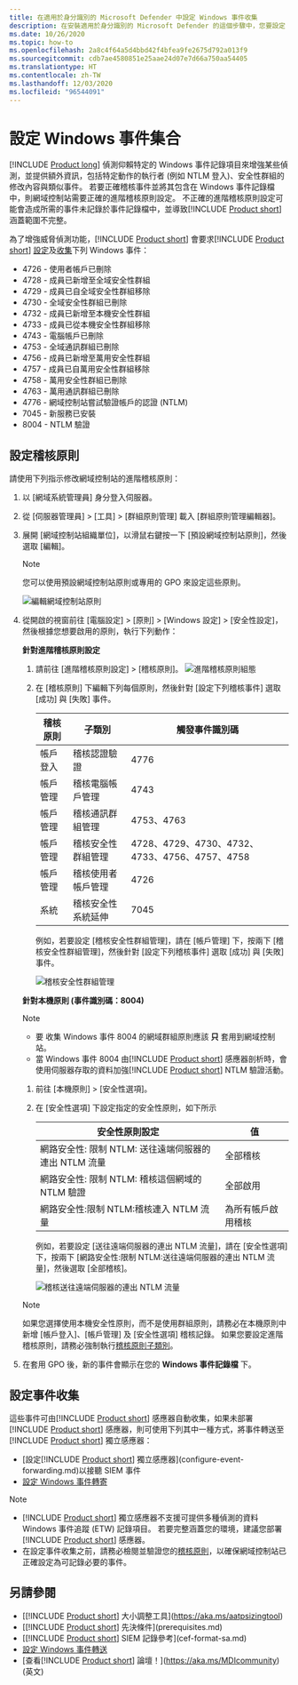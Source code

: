 ```yaml
---
title: 在適用於身分識別的 Microsoft Defender 中設定 Windows 事件收集
description: 在安裝適用於身分識別的 Microsoft Defender 的這個步驟中，您要設定 Windows 事件收集。
ms.date: 10/26/2020
ms.topic: how-to
ms.openlocfilehash: 2a8c4f64a5d4bbd42f4bfea9fe2675d792a013f9
ms.sourcegitcommit: cdb7ae4580851e25aae24d07e7d66a750aa54405
ms.translationtype: HT
ms.contentlocale: zh-TW
ms.lasthandoff: 12/03/2020
ms.locfileid: "96544091"
---
```

# <a name="configure-windows-event-collection"></a>設定 Windows 事件集合

[!INCLUDE [Product long](includes/product-long.md)] 偵測仰賴特定的 Windows 事件記錄項目來增強某些偵測，並提供額外資訊，包括特定動作的執行者 (例如 NTLM 登入)、安全性群組的修改內容與類似事件。 若要正確稽核事件並將其包含在 Windows 事件記錄檔中，則網域控制站需要正確的進階稽核原則設定。 不正確的進階稽核原則設定可能會造成所需的事件未記錄於事件記錄檔中，並導致[!INCLUDE [Product short](includes/product-short.md)] 涵蓋範圍不完整。

為了增強威脅偵測功能，[!INCLUDE [Product short](includes/product-short.md)] 會要求[!INCLUDE [Product short](includes/product-short.md)] [設定](#configure-audit-policies)及[收集](#configure-event-collection)下列 Windows 事件：

- 4726 - 使用者帳戶已刪除
- 4728 - 成員已新增至全域安全性群組
- 4729 - 成員已自全域安全性群組移除
- 4730 - 全域安全性群組已刪除
- 4732 - 成員已新增至本機安全性群組
- 4733 - 成員已從本機安全性群組移除
- 4743 - 電腦帳戶已刪除
- 4753 - 全域通訊群組已刪除
- 4756 - 成員已新增至萬用安全性群組
- 4757 - 成員已自萬用安全性群組移除
- 4758 - 萬用安全性群組已刪除
- 4763 - 萬用通訊群組已刪除
- 4776 - 網域控制站嘗試驗證帳戶的認證 (NTLM)
- 7045 - 新服務已安裝
- 8004 - NTLM 驗證

## <a name="configure-audit-policies"></a>設定稽核原則

請使用下列指示修改網域控制站的進階稽核原則：

1. 以 [網域系統管理員] 身分登入伺服器。
1. 從 [伺服器管理員] > [工具] > [群組原則管理] 載入 [群組原則管理編輯器]。
1. 展開 [網域控制站組織單位]，以滑鼠右鍵按一下 [預設網域控制站原則]，然後選取 [編輯]。

    > [!NOTE]
    > 您可以使用預設網域控制站原則或專用的 GPO 來設定這些原則。

    ![編輯網域控制站原則](media/advanced-audit-policy-check-step-1.png)

1. 從開啟的視窗前往 [電腦設定] > [原則] > [Windows 設定] > [安全性設定]，然後根據您想要啟用的原則，執行下列動作：

    **針對進階稽核原則設定**

    1. 請前往 [進階稽核原則設定] > [稽核原則]。
        ![進階稽核原則組態](media/advanced-audit-policy-check-step-2.png)
    1. 在 [稽核原則] 下編輯下列每個原則，然後針對 [設定下列稽核事件] 選取 [成功] 與 [失敗] 事件。

        | 稽核原則 | 子類別 | 觸發事件識別碼 |
        | --- |---|---|
        | 帳戶登入 | 稽核認證驗證 | 4776 |
        | 帳戶管理 | 稽核電腦帳戶管理 | 4743 |
        | 帳戶管理 | 稽核通訊群組管理 | 4753、4763 |
        | 帳戶管理 | 稽核安全性群組管理 | 4728、4729、4730、4732、4733、4756、4757、4758 |
        | 帳戶管理 | 稽核使用者帳戶管理 | 4726 |
        | 系統 | 稽核安全性系統延伸 | 7045 |

        例如，若要設定 [稽核安全性群組管理]，請在 [帳戶管理] 下，按兩下 [稽核安全性群組管理]，然後針對 [設定下列稽核事件] 選取 [成功] 與 [失敗] 事件。

        ![稽核安全性群組管理](media/advanced-audit-policy-check-step-4.png)

    <a name="ntlm-authentication-using-windows-event-8004"></a> **針對本機原則 (事件識別碼：8004)**

    > [!NOTE]
    >
    > - 要 收集 Windows 事件 8004 的網域群組原則應該 **只** 套用到網域控制站。
    > - 當 Windows 事件 8004 由[!INCLUDE [Product short](includes/product-short.md)] 感應器剖析時，會使用伺服器存取的資料加強[!INCLUDE [Product short](includes/product-short.md)] NTLM 驗證活動。

    1. 前往 [本機原則] > [安全性選項]。
    1. 在 [安全性選項] 下設定指定的安全性原則，如下所示

        | 安全性原則設定 | 值 |
        |---|---|
        | 網路安全性: 限制 NTLM: 送往遠端伺服器的連出 NTLM 流量 | 全部稽核 |
        | 網路安全性: 限制 NTLM: 稽核這個網域的 NTLM 驗證 | 全部啟用 |
        | 網路安全性:限制 NTLM:稽核連入 NTLM 流量 | 為所有帳戶啟用稽核 |

        例如，若要設定 [送往遠端伺服器的連出 NTLM 流量]，請在 [安全性選項] 下，按兩下 [網路安全性:限制 NTLM:送往遠端伺服器的連出 NTLM 流量]，然後選取 [全部稽核]。

        ![稽核送往遠端伺服器的連出 NTLM 流量](media/advanced-audit-policy-check-step-3.png)

    > [!NOTE]
    > 如果您選擇使用本機安全性原則，而不是使用群組原則，請務必在本機原則中新增 [帳戶登入]、[帳戶管理] 及 [安全性選項] 稽核記錄。 如果您要設定進階稽核原則，請務必強制執行[稽核原則子類別](/windows/security/threat-protection/security-policy-settings/audit-force-audit-policy-subcategory-settings-to-override)。

1. 在套用 GPO 後，新的事件會顯示在您的 **Windows 事件記錄檔** 下。

<!--
## [!INCLUDE [Product short](includes/product-short.md)] Advanced Audit Policy check

To make it easier to verify the current status of each of your domain controller's Advanced Audit Policies, [!INCLUDE [Product short](includes/product-short.md)] automatically checks your existing Advanced Audit Policies and issues health alerts for policy settings that require modification. Each health alert provides specific details of the domain controller, the problematic policy as well as remediation suggestions.

![Advanced Audit Policy Health Alert](media/health-alert-audit.png)

Advanced Security Audit Policy is enabled via **Default Domain Controllers Policy** GPO. These audit events are recorded on the domain controller's Windows Events.
-->

## <a name="configure-event-collection"></a>設定事件收集

這些事件可由[!INCLUDE [Product short](includes/product-short.md)] 感應器自動收集，如果未部署[!INCLUDE [Product short](includes/product-short.md)] 感應器，則可使用下列其中一種方式，將事件轉送至[!INCLUDE [Product short](includes/product-short.md)] 獨立感應器：

- [設定[!INCLUDE [Product short](includes/product-short.md)] 獨立感應器](configure-event-forwarding.md)以接聽 SIEM 事件
- [設定 Windows 事件轉寄](configure-event-forwarding.md)

> [!NOTE]
>
> - [!INCLUDE [Product short](includes/product-short.md)] 獨立感應器不支援可提供多種偵測的資料 Windows 事件追蹤 (ETW) 記錄項目。 若要完整涵蓋您的環境，建議您部署[!INCLUDE [Product short](includes/product-short.md)] 感應器。
> - 在設定事件收集之前，請務必檢閱並驗證您的[稽核原則]()，以確保網域控制站已正確設定為可記錄必要的事件。

## <a name="see-also"></a>另請參閱

- [[!INCLUDE [Product short](includes/product-short.md)] 大小調整工具](https://aka.ms/aatpsizingtool)
- [[!INCLUDE [Product short](includes/product-short.md)] 先決條件](prerequisites.md)
- [[!INCLUDE [Product short](includes/product-short.md)] SIEM 記錄參考](cef-format-sa.md)
- [設定 Windows 事件轉送](configure-event-forwarding.md)
- [查看[!INCLUDE [Product short](includes/product-short.md)] 論壇！](https://aka.ms/MDIcommunity)\(英文\)
